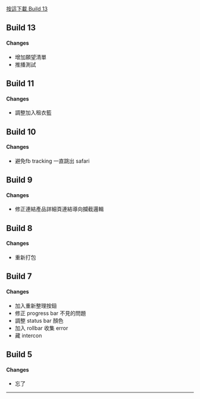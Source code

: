 
<a href='itms-services://?action=download-manifest&url=https://kamigami.e39a562r.tw/public/amaze/13/manifest.plist'> 按這下載 Build 13 </a>

## Build 13

#### Changes
- 增加願望清單
- 推播測試

## Build 11

#### Changes
- 調整加入租衣籃

## Build 10

#### Changes
- 避免fb tracking 一直跳出 safari

## Build 9

#### Changes
- 修正連結產品詳細頁連結導向攔截邏輯

## Build 8
#### Changes
- 重新打包


## Build 7
#### Changes
- 加入重新整理按鈕
- 修正 progress bar 不見的問題
- 調整 status bar 顏色
- 加入 rollbar 收集 error
- 藏 intercon


## Build 5
#### Changes
- 忘了

---
